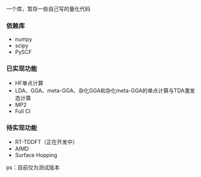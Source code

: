 一个库，暂存一些自己写的量化代码

### 依赖库

- numpy
- scipy
- PySCF
  
### 已实现功能

- HF单点计算
- LDA、GGA、meta-GGA、杂化GGA和杂化meta-GGA的单点计算与TDA激发态计算
- MP2
- Full CI

### 待实现功能

- RT-TDDFT（正在开发中）
- AIMD
- Surface Hopping


ps：目前仅为测试版本